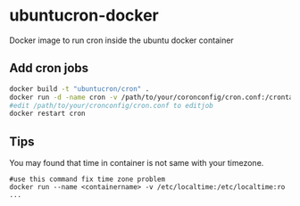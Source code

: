 # ubuntucron-docker
Docker image to run cron inside the ubuntu docker container

## Add cron jobs
```bash
docker build -t "ubuntucron/cron" .
docker run -d -name cron -v /path/to/your/coronconfig/cron.conf:/crontab/cron.conf ubuntu/cron
#edit /path/to/your/cronconfig/cron.conf to editjob
docker restart cron 
```
## Tips 
You may found that time in container is not same with your timezone.
```
#use this command fix time zone problem
docker run --name <containername> -v /etc/localtime:/etc/localtime:ro ...

```

